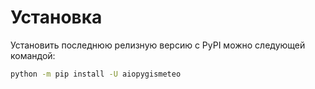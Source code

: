 # Установка

Установить последнюю релизную версию с PyPI можно следующей командой:

```bash
python -m pip install -U aiopygismeteo
```
